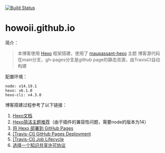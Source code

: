 [![Build Status](https://travis-ci.org/howoii/howoii.github.io.svg?branch=main)](https://travis-ci.org/howoii/howoii.github.io)

# howoii.github.io

简介：
> 本博客使用 [Hexo](https://hexo.io/zh-cn/) 框架搭建，使用了 [maupassant-hexo](https://github.com/tufu9441/maupassant-hexo) 主题
> 博客源代码在main分支，gh-pages分支是github page的静态资源，由TravisCI自动构建

配置环境：
```shell
node: v14.19.1
hexo: v6.1.0
hexo-cli: v4.3.0
```

博客搭建过程参考了以下链接：
1. [Hexo文档](https://hexo.io/zh-cn/docs/)
2. [Hexo简洁主题推荐](https://www.haomwei.com/technology/maupassant-hexo.html)（由于插件的兼容性问题，需要node的版本为14）
3. [将 Hexo 部署到 GitHub Pages](https://hexo.io/zh-cn/docs/github-pages)
4. [[Travis-CI] GitHub Pages Deployment](https://docs.travis-ci.com/user/deployment/pages/)
5. [[Travis-CI] Job Lifecycle](https://docs.travis-ci.com/user/job-lifecycle/)
6. [选择一个知识共享许可协议](https://creativecommons.org/licenses/?lang=zh)